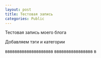```yaml
---
layout: post
title: Тестовая запись
categories: Public
---
```


Тестовая запись моего блога
<!--more-->
Добавляем тэги и категории

вввввввввввввввввввв
вввввввввввввввв
в
